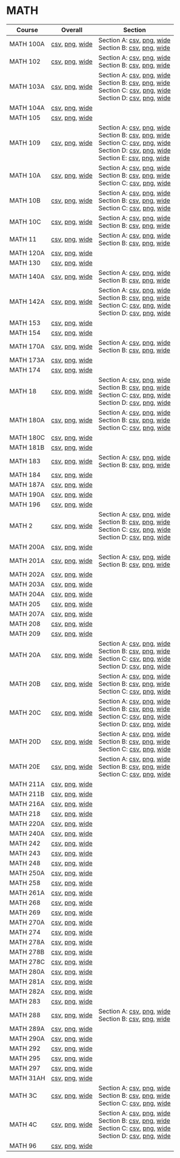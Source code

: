 # MATH

| Course | Overall | Section |
| ------ | ------- | ------- |
| MATH 100A | [csv](https://github.com/UCSD-Historical-Enrollment-Data/2023Fall/blob/main/overall/MATH%20100A.csv), [png](https://raw.githubusercontent.com/UCSD-Historical-Enrollment-Data/2023Fall/main/plot_overall/MATH%20100A.png), [wide](https://raw.githubusercontent.com/UCSD-Historical-Enrollment-Data/2023Fall/main/plot_overall_wide/MATH%20100A.png) | Section A: [csv](https://github.com/UCSD-Historical-Enrollment-Data/2023Fall/blob/main/section/MATH%20100A_A.csv), [png](https://raw.githubusercontent.com/UCSD-Historical-Enrollment-Data/2023Fall/main/plot_section/MATH%20100A_A.png), [wide](https://raw.githubusercontent.com/UCSD-Historical-Enrollment-Data/2023Fall/main/plot_section_wide/MATH%20100A_A.png)<br>Section B: [csv](https://github.com/UCSD-Historical-Enrollment-Data/2023Fall/blob/main/section/MATH%20100A_B.csv), [png](https://raw.githubusercontent.com/UCSD-Historical-Enrollment-Data/2023Fall/main/plot_section/MATH%20100A_B.png), [wide](https://raw.githubusercontent.com/UCSD-Historical-Enrollment-Data/2023Fall/main/plot_section_wide/MATH%20100A_B.png) |
| MATH 102 | [csv](https://github.com/UCSD-Historical-Enrollment-Data/2023Fall/blob/main/overall/MATH%20102.csv), [png](https://raw.githubusercontent.com/UCSD-Historical-Enrollment-Data/2023Fall/main/plot_overall/MATH%20102.png), [wide](https://raw.githubusercontent.com/UCSD-Historical-Enrollment-Data/2023Fall/main/plot_overall_wide/MATH%20102.png) | Section A: [csv](https://github.com/UCSD-Historical-Enrollment-Data/2023Fall/blob/main/section/MATH%20102_A.csv), [png](https://raw.githubusercontent.com/UCSD-Historical-Enrollment-Data/2023Fall/main/plot_section/MATH%20102_A.png), [wide](https://raw.githubusercontent.com/UCSD-Historical-Enrollment-Data/2023Fall/main/plot_section_wide/MATH%20102_A.png)<br>Section B: [csv](https://github.com/UCSD-Historical-Enrollment-Data/2023Fall/blob/main/section/MATH%20102_B.csv), [png](https://raw.githubusercontent.com/UCSD-Historical-Enrollment-Data/2023Fall/main/plot_section/MATH%20102_B.png), [wide](https://raw.githubusercontent.com/UCSD-Historical-Enrollment-Data/2023Fall/main/plot_section_wide/MATH%20102_B.png) |
| MATH 103A | [csv](https://github.com/UCSD-Historical-Enrollment-Data/2023Fall/blob/main/overall/MATH%20103A.csv), [png](https://raw.githubusercontent.com/UCSD-Historical-Enrollment-Data/2023Fall/main/plot_overall/MATH%20103A.png), [wide](https://raw.githubusercontent.com/UCSD-Historical-Enrollment-Data/2023Fall/main/plot_overall_wide/MATH%20103A.png) | Section A: [csv](https://github.com/UCSD-Historical-Enrollment-Data/2023Fall/blob/main/section/MATH%20103A_A.csv), [png](https://raw.githubusercontent.com/UCSD-Historical-Enrollment-Data/2023Fall/main/plot_section/MATH%20103A_A.png), [wide](https://raw.githubusercontent.com/UCSD-Historical-Enrollment-Data/2023Fall/main/plot_section_wide/MATH%20103A_A.png)<br>Section B: [csv](https://github.com/UCSD-Historical-Enrollment-Data/2023Fall/blob/main/section/MATH%20103A_B.csv), [png](https://raw.githubusercontent.com/UCSD-Historical-Enrollment-Data/2023Fall/main/plot_section/MATH%20103A_B.png), [wide](https://raw.githubusercontent.com/UCSD-Historical-Enrollment-Data/2023Fall/main/plot_section_wide/MATH%20103A_B.png)<br>Section C: [csv](https://github.com/UCSD-Historical-Enrollment-Data/2023Fall/blob/main/section/MATH%20103A_C.csv), [png](https://raw.githubusercontent.com/UCSD-Historical-Enrollment-Data/2023Fall/main/plot_section/MATH%20103A_C.png), [wide](https://raw.githubusercontent.com/UCSD-Historical-Enrollment-Data/2023Fall/main/plot_section_wide/MATH%20103A_C.png)<br>Section D: [csv](https://github.com/UCSD-Historical-Enrollment-Data/2023Fall/blob/main/section/MATH%20103A_D.csv), [png](https://raw.githubusercontent.com/UCSD-Historical-Enrollment-Data/2023Fall/main/plot_section/MATH%20103A_D.png), [wide](https://raw.githubusercontent.com/UCSD-Historical-Enrollment-Data/2023Fall/main/plot_section_wide/MATH%20103A_D.png) |
| MATH 104A | [csv](https://github.com/UCSD-Historical-Enrollment-Data/2023Fall/blob/main/overall/MATH%20104A.csv), [png](https://raw.githubusercontent.com/UCSD-Historical-Enrollment-Data/2023Fall/main/plot_overall/MATH%20104A.png), [wide](https://raw.githubusercontent.com/UCSD-Historical-Enrollment-Data/2023Fall/main/plot_overall_wide/MATH%20104A.png) |  |
| MATH 105 | [csv](https://github.com/UCSD-Historical-Enrollment-Data/2023Fall/blob/main/overall/MATH%20105.csv), [png](https://raw.githubusercontent.com/UCSD-Historical-Enrollment-Data/2023Fall/main/plot_overall/MATH%20105.png), [wide](https://raw.githubusercontent.com/UCSD-Historical-Enrollment-Data/2023Fall/main/plot_overall_wide/MATH%20105.png) |  |
| MATH 109 | [csv](https://github.com/UCSD-Historical-Enrollment-Data/2023Fall/blob/main/overall/MATH%20109.csv), [png](https://raw.githubusercontent.com/UCSD-Historical-Enrollment-Data/2023Fall/main/plot_overall/MATH%20109.png), [wide](https://raw.githubusercontent.com/UCSD-Historical-Enrollment-Data/2023Fall/main/plot_overall_wide/MATH%20109.png) | Section A: [csv](https://github.com/UCSD-Historical-Enrollment-Data/2023Fall/blob/main/section/MATH%20109_A.csv), [png](https://raw.githubusercontent.com/UCSD-Historical-Enrollment-Data/2023Fall/main/plot_section/MATH%20109_A.png), [wide](https://raw.githubusercontent.com/UCSD-Historical-Enrollment-Data/2023Fall/main/plot_section_wide/MATH%20109_A.png)<br>Section B: [csv](https://github.com/UCSD-Historical-Enrollment-Data/2023Fall/blob/main/section/MATH%20109_B.csv), [png](https://raw.githubusercontent.com/UCSD-Historical-Enrollment-Data/2023Fall/main/plot_section/MATH%20109_B.png), [wide](https://raw.githubusercontent.com/UCSD-Historical-Enrollment-Data/2023Fall/main/plot_section_wide/MATH%20109_B.png)<br>Section C: [csv](https://github.com/UCSD-Historical-Enrollment-Data/2023Fall/blob/main/section/MATH%20109_C.csv), [png](https://raw.githubusercontent.com/UCSD-Historical-Enrollment-Data/2023Fall/main/plot_section/MATH%20109_C.png), [wide](https://raw.githubusercontent.com/UCSD-Historical-Enrollment-Data/2023Fall/main/plot_section_wide/MATH%20109_C.png)<br>Section D: [csv](https://github.com/UCSD-Historical-Enrollment-Data/2023Fall/blob/main/section/MATH%20109_D.csv), [png](https://raw.githubusercontent.com/UCSD-Historical-Enrollment-Data/2023Fall/main/plot_section/MATH%20109_D.png), [wide](https://raw.githubusercontent.com/UCSD-Historical-Enrollment-Data/2023Fall/main/plot_section_wide/MATH%20109_D.png)<br>Section E: [csv](https://github.com/UCSD-Historical-Enrollment-Data/2023Fall/blob/main/section/MATH%20109_E.csv), [png](https://raw.githubusercontent.com/UCSD-Historical-Enrollment-Data/2023Fall/main/plot_section/MATH%20109_E.png), [wide](https://raw.githubusercontent.com/UCSD-Historical-Enrollment-Data/2023Fall/main/plot_section_wide/MATH%20109_E.png) |
| MATH 10A | [csv](https://github.com/UCSD-Historical-Enrollment-Data/2023Fall/blob/main/overall/MATH%2010A.csv), [png](https://raw.githubusercontent.com/UCSD-Historical-Enrollment-Data/2023Fall/main/plot_overall/MATH%2010A.png), [wide](https://raw.githubusercontent.com/UCSD-Historical-Enrollment-Data/2023Fall/main/plot_overall_wide/MATH%2010A.png) | Section A: [csv](https://github.com/UCSD-Historical-Enrollment-Data/2023Fall/blob/main/section/MATH%2010A_A.csv), [png](https://raw.githubusercontent.com/UCSD-Historical-Enrollment-Data/2023Fall/main/plot_section/MATH%2010A_A.png), [wide](https://raw.githubusercontent.com/UCSD-Historical-Enrollment-Data/2023Fall/main/plot_section_wide/MATH%2010A_A.png)<br>Section B: [csv](https://github.com/UCSD-Historical-Enrollment-Data/2023Fall/blob/main/section/MATH%2010A_B.csv), [png](https://raw.githubusercontent.com/UCSD-Historical-Enrollment-Data/2023Fall/main/plot_section/MATH%2010A_B.png), [wide](https://raw.githubusercontent.com/UCSD-Historical-Enrollment-Data/2023Fall/main/plot_section_wide/MATH%2010A_B.png)<br>Section C: [csv](https://github.com/UCSD-Historical-Enrollment-Data/2023Fall/blob/main/section/MATH%2010A_C.csv), [png](https://raw.githubusercontent.com/UCSD-Historical-Enrollment-Data/2023Fall/main/plot_section/MATH%2010A_C.png), [wide](https://raw.githubusercontent.com/UCSD-Historical-Enrollment-Data/2023Fall/main/plot_section_wide/MATH%2010A_C.png) |
| MATH 10B | [csv](https://github.com/UCSD-Historical-Enrollment-Data/2023Fall/blob/main/overall/MATH%2010B.csv), [png](https://raw.githubusercontent.com/UCSD-Historical-Enrollment-Data/2023Fall/main/plot_overall/MATH%2010B.png), [wide](https://raw.githubusercontent.com/UCSD-Historical-Enrollment-Data/2023Fall/main/plot_overall_wide/MATH%2010B.png) | Section A: [csv](https://github.com/UCSD-Historical-Enrollment-Data/2023Fall/blob/main/section/MATH%2010B_A.csv), [png](https://raw.githubusercontent.com/UCSD-Historical-Enrollment-Data/2023Fall/main/plot_section/MATH%2010B_A.png), [wide](https://raw.githubusercontent.com/UCSD-Historical-Enrollment-Data/2023Fall/main/plot_section_wide/MATH%2010B_A.png)<br>Section B: [csv](https://github.com/UCSD-Historical-Enrollment-Data/2023Fall/blob/main/section/MATH%2010B_B.csv), [png](https://raw.githubusercontent.com/UCSD-Historical-Enrollment-Data/2023Fall/main/plot_section/MATH%2010B_B.png), [wide](https://raw.githubusercontent.com/UCSD-Historical-Enrollment-Data/2023Fall/main/plot_section_wide/MATH%2010B_B.png)<br>Section C: [csv](https://github.com/UCSD-Historical-Enrollment-Data/2023Fall/blob/main/section/MATH%2010B_C.csv), [png](https://raw.githubusercontent.com/UCSD-Historical-Enrollment-Data/2023Fall/main/plot_section/MATH%2010B_C.png), [wide](https://raw.githubusercontent.com/UCSD-Historical-Enrollment-Data/2023Fall/main/plot_section_wide/MATH%2010B_C.png) |
| MATH 10C | [csv](https://github.com/UCSD-Historical-Enrollment-Data/2023Fall/blob/main/overall/MATH%2010C.csv), [png](https://raw.githubusercontent.com/UCSD-Historical-Enrollment-Data/2023Fall/main/plot_overall/MATH%2010C.png), [wide](https://raw.githubusercontent.com/UCSD-Historical-Enrollment-Data/2023Fall/main/plot_overall_wide/MATH%2010C.png) | Section A: [csv](https://github.com/UCSD-Historical-Enrollment-Data/2023Fall/blob/main/section/MATH%2010C_A.csv), [png](https://raw.githubusercontent.com/UCSD-Historical-Enrollment-Data/2023Fall/main/plot_section/MATH%2010C_A.png), [wide](https://raw.githubusercontent.com/UCSD-Historical-Enrollment-Data/2023Fall/main/plot_section_wide/MATH%2010C_A.png)<br>Section B: [csv](https://github.com/UCSD-Historical-Enrollment-Data/2023Fall/blob/main/section/MATH%2010C_B.csv), [png](https://raw.githubusercontent.com/UCSD-Historical-Enrollment-Data/2023Fall/main/plot_section/MATH%2010C_B.png), [wide](https://raw.githubusercontent.com/UCSD-Historical-Enrollment-Data/2023Fall/main/plot_section_wide/MATH%2010C_B.png) |
| MATH 11 | [csv](https://github.com/UCSD-Historical-Enrollment-Data/2023Fall/blob/main/overall/MATH%2011.csv), [png](https://raw.githubusercontent.com/UCSD-Historical-Enrollment-Data/2023Fall/main/plot_overall/MATH%2011.png), [wide](https://raw.githubusercontent.com/UCSD-Historical-Enrollment-Data/2023Fall/main/plot_overall_wide/MATH%2011.png) | Section A: [csv](https://github.com/UCSD-Historical-Enrollment-Data/2023Fall/blob/main/section/MATH%2011_A.csv), [png](https://raw.githubusercontent.com/UCSD-Historical-Enrollment-Data/2023Fall/main/plot_section/MATH%2011_A.png), [wide](https://raw.githubusercontent.com/UCSD-Historical-Enrollment-Data/2023Fall/main/plot_section_wide/MATH%2011_A.png)<br>Section B: [csv](https://github.com/UCSD-Historical-Enrollment-Data/2023Fall/blob/main/section/MATH%2011_B.csv), [png](https://raw.githubusercontent.com/UCSD-Historical-Enrollment-Data/2023Fall/main/plot_section/MATH%2011_B.png), [wide](https://raw.githubusercontent.com/UCSD-Historical-Enrollment-Data/2023Fall/main/plot_section_wide/MATH%2011_B.png) |
| MATH 120A | [csv](https://github.com/UCSD-Historical-Enrollment-Data/2023Fall/blob/main/overall/MATH%20120A.csv), [png](https://raw.githubusercontent.com/UCSD-Historical-Enrollment-Data/2023Fall/main/plot_overall/MATH%20120A.png), [wide](https://raw.githubusercontent.com/UCSD-Historical-Enrollment-Data/2023Fall/main/plot_overall_wide/MATH%20120A.png) |  |
| MATH 130 | [csv](https://github.com/UCSD-Historical-Enrollment-Data/2023Fall/blob/main/overall/MATH%20130.csv), [png](https://raw.githubusercontent.com/UCSD-Historical-Enrollment-Data/2023Fall/main/plot_overall/MATH%20130.png), [wide](https://raw.githubusercontent.com/UCSD-Historical-Enrollment-Data/2023Fall/main/plot_overall_wide/MATH%20130.png) |  |
| MATH 140A | [csv](https://github.com/UCSD-Historical-Enrollment-Data/2023Fall/blob/main/overall/MATH%20140A.csv), [png](https://raw.githubusercontent.com/UCSD-Historical-Enrollment-Data/2023Fall/main/plot_overall/MATH%20140A.png), [wide](https://raw.githubusercontent.com/UCSD-Historical-Enrollment-Data/2023Fall/main/plot_overall_wide/MATH%20140A.png) | Section A: [csv](https://github.com/UCSD-Historical-Enrollment-Data/2023Fall/blob/main/section/MATH%20140A_A.csv), [png](https://raw.githubusercontent.com/UCSD-Historical-Enrollment-Data/2023Fall/main/plot_section/MATH%20140A_A.png), [wide](https://raw.githubusercontent.com/UCSD-Historical-Enrollment-Data/2023Fall/main/plot_section_wide/MATH%20140A_A.png)<br>Section B: [csv](https://github.com/UCSD-Historical-Enrollment-Data/2023Fall/blob/main/section/MATH%20140A_B.csv), [png](https://raw.githubusercontent.com/UCSD-Historical-Enrollment-Data/2023Fall/main/plot_section/MATH%20140A_B.png), [wide](https://raw.githubusercontent.com/UCSD-Historical-Enrollment-Data/2023Fall/main/plot_section_wide/MATH%20140A_B.png) |
| MATH 142A | [csv](https://github.com/UCSD-Historical-Enrollment-Data/2023Fall/blob/main/overall/MATH%20142A.csv), [png](https://raw.githubusercontent.com/UCSD-Historical-Enrollment-Data/2023Fall/main/plot_overall/MATH%20142A.png), [wide](https://raw.githubusercontent.com/UCSD-Historical-Enrollment-Data/2023Fall/main/plot_overall_wide/MATH%20142A.png) | Section A: [csv](https://github.com/UCSD-Historical-Enrollment-Data/2023Fall/blob/main/section/MATH%20142A_A.csv), [png](https://raw.githubusercontent.com/UCSD-Historical-Enrollment-Data/2023Fall/main/plot_section/MATH%20142A_A.png), [wide](https://raw.githubusercontent.com/UCSD-Historical-Enrollment-Data/2023Fall/main/plot_section_wide/MATH%20142A_A.png)<br>Section B: [csv](https://github.com/UCSD-Historical-Enrollment-Data/2023Fall/blob/main/section/MATH%20142A_B.csv), [png](https://raw.githubusercontent.com/UCSD-Historical-Enrollment-Data/2023Fall/main/plot_section/MATH%20142A_B.png), [wide](https://raw.githubusercontent.com/UCSD-Historical-Enrollment-Data/2023Fall/main/plot_section_wide/MATH%20142A_B.png)<br>Section C: [csv](https://github.com/UCSD-Historical-Enrollment-Data/2023Fall/blob/main/section/MATH%20142A_C.csv), [png](https://raw.githubusercontent.com/UCSD-Historical-Enrollment-Data/2023Fall/main/plot_section/MATH%20142A_C.png), [wide](https://raw.githubusercontent.com/UCSD-Historical-Enrollment-Data/2023Fall/main/plot_section_wide/MATH%20142A_C.png)<br>Section D: [csv](https://github.com/UCSD-Historical-Enrollment-Data/2023Fall/blob/main/section/MATH%20142A_D.csv), [png](https://raw.githubusercontent.com/UCSD-Historical-Enrollment-Data/2023Fall/main/plot_section/MATH%20142A_D.png), [wide](https://raw.githubusercontent.com/UCSD-Historical-Enrollment-Data/2023Fall/main/plot_section_wide/MATH%20142A_D.png) |
| MATH 153 | [csv](https://github.com/UCSD-Historical-Enrollment-Data/2023Fall/blob/main/overall/MATH%20153.csv), [png](https://raw.githubusercontent.com/UCSD-Historical-Enrollment-Data/2023Fall/main/plot_overall/MATH%20153.png), [wide](https://raw.githubusercontent.com/UCSD-Historical-Enrollment-Data/2023Fall/main/plot_overall_wide/MATH%20153.png) |  |
| MATH 154 | [csv](https://github.com/UCSD-Historical-Enrollment-Data/2023Fall/blob/main/overall/MATH%20154.csv), [png](https://raw.githubusercontent.com/UCSD-Historical-Enrollment-Data/2023Fall/main/plot_overall/MATH%20154.png), [wide](https://raw.githubusercontent.com/UCSD-Historical-Enrollment-Data/2023Fall/main/plot_overall_wide/MATH%20154.png) |  |
| MATH 170A | [csv](https://github.com/UCSD-Historical-Enrollment-Data/2023Fall/blob/main/overall/MATH%20170A.csv), [png](https://raw.githubusercontent.com/UCSD-Historical-Enrollment-Data/2023Fall/main/plot_overall/MATH%20170A.png), [wide](https://raw.githubusercontent.com/UCSD-Historical-Enrollment-Data/2023Fall/main/plot_overall_wide/MATH%20170A.png) | Section A: [csv](https://github.com/UCSD-Historical-Enrollment-Data/2023Fall/blob/main/section/MATH%20170A_A.csv), [png](https://raw.githubusercontent.com/UCSD-Historical-Enrollment-Data/2023Fall/main/plot_section/MATH%20170A_A.png), [wide](https://raw.githubusercontent.com/UCSD-Historical-Enrollment-Data/2023Fall/main/plot_section_wide/MATH%20170A_A.png)<br>Section B: [csv](https://github.com/UCSD-Historical-Enrollment-Data/2023Fall/blob/main/section/MATH%20170A_B.csv), [png](https://raw.githubusercontent.com/UCSD-Historical-Enrollment-Data/2023Fall/main/plot_section/MATH%20170A_B.png), [wide](https://raw.githubusercontent.com/UCSD-Historical-Enrollment-Data/2023Fall/main/plot_section_wide/MATH%20170A_B.png) |
| MATH 173A | [csv](https://github.com/UCSD-Historical-Enrollment-Data/2023Fall/blob/main/overall/MATH%20173A.csv), [png](https://raw.githubusercontent.com/UCSD-Historical-Enrollment-Data/2023Fall/main/plot_overall/MATH%20173A.png), [wide](https://raw.githubusercontent.com/UCSD-Historical-Enrollment-Data/2023Fall/main/plot_overall_wide/MATH%20173A.png) |  |
| MATH 174 | [csv](https://github.com/UCSD-Historical-Enrollment-Data/2023Fall/blob/main/overall/MATH%20174.csv), [png](https://raw.githubusercontent.com/UCSD-Historical-Enrollment-Data/2023Fall/main/plot_overall/MATH%20174.png), [wide](https://raw.githubusercontent.com/UCSD-Historical-Enrollment-Data/2023Fall/main/plot_overall_wide/MATH%20174.png) |  |
| MATH 18 | [csv](https://github.com/UCSD-Historical-Enrollment-Data/2023Fall/blob/main/overall/MATH%2018.csv), [png](https://raw.githubusercontent.com/UCSD-Historical-Enrollment-Data/2023Fall/main/plot_overall/MATH%2018.png), [wide](https://raw.githubusercontent.com/UCSD-Historical-Enrollment-Data/2023Fall/main/plot_overall_wide/MATH%2018.png) | Section A: [csv](https://github.com/UCSD-Historical-Enrollment-Data/2023Fall/blob/main/section/MATH%2018_A.csv), [png](https://raw.githubusercontent.com/UCSD-Historical-Enrollment-Data/2023Fall/main/plot_section/MATH%2018_A.png), [wide](https://raw.githubusercontent.com/UCSD-Historical-Enrollment-Data/2023Fall/main/plot_section_wide/MATH%2018_A.png)<br>Section B: [csv](https://github.com/UCSD-Historical-Enrollment-Data/2023Fall/blob/main/section/MATH%2018_B.csv), [png](https://raw.githubusercontent.com/UCSD-Historical-Enrollment-Data/2023Fall/main/plot_section/MATH%2018_B.png), [wide](https://raw.githubusercontent.com/UCSD-Historical-Enrollment-Data/2023Fall/main/plot_section_wide/MATH%2018_B.png)<br>Section C: [csv](https://github.com/UCSD-Historical-Enrollment-Data/2023Fall/blob/main/section/MATH%2018_C.csv), [png](https://raw.githubusercontent.com/UCSD-Historical-Enrollment-Data/2023Fall/main/plot_section/MATH%2018_C.png), [wide](https://raw.githubusercontent.com/UCSD-Historical-Enrollment-Data/2023Fall/main/plot_section_wide/MATH%2018_C.png)<br>Section D: [csv](https://github.com/UCSD-Historical-Enrollment-Data/2023Fall/blob/main/section/MATH%2018_D.csv), [png](https://raw.githubusercontent.com/UCSD-Historical-Enrollment-Data/2023Fall/main/plot_section/MATH%2018_D.png), [wide](https://raw.githubusercontent.com/UCSD-Historical-Enrollment-Data/2023Fall/main/plot_section_wide/MATH%2018_D.png) |
| MATH 180A | [csv](https://github.com/UCSD-Historical-Enrollment-Data/2023Fall/blob/main/overall/MATH%20180A.csv), [png](https://raw.githubusercontent.com/UCSD-Historical-Enrollment-Data/2023Fall/main/plot_overall/MATH%20180A.png), [wide](https://raw.githubusercontent.com/UCSD-Historical-Enrollment-Data/2023Fall/main/plot_overall_wide/MATH%20180A.png) | Section A: [csv](https://github.com/UCSD-Historical-Enrollment-Data/2023Fall/blob/main/section/MATH%20180A_A.csv), [png](https://raw.githubusercontent.com/UCSD-Historical-Enrollment-Data/2023Fall/main/plot_section/MATH%20180A_A.png), [wide](https://raw.githubusercontent.com/UCSD-Historical-Enrollment-Data/2023Fall/main/plot_section_wide/MATH%20180A_A.png)<br>Section B: [csv](https://github.com/UCSD-Historical-Enrollment-Data/2023Fall/blob/main/section/MATH%20180A_B.csv), [png](https://raw.githubusercontent.com/UCSD-Historical-Enrollment-Data/2023Fall/main/plot_section/MATH%20180A_B.png), [wide](https://raw.githubusercontent.com/UCSD-Historical-Enrollment-Data/2023Fall/main/plot_section_wide/MATH%20180A_B.png)<br>Section C: [csv](https://github.com/UCSD-Historical-Enrollment-Data/2023Fall/blob/main/section/MATH%20180A_C.csv), [png](https://raw.githubusercontent.com/UCSD-Historical-Enrollment-Data/2023Fall/main/plot_section/MATH%20180A_C.png), [wide](https://raw.githubusercontent.com/UCSD-Historical-Enrollment-Data/2023Fall/main/plot_section_wide/MATH%20180A_C.png) |
| MATH 180C | [csv](https://github.com/UCSD-Historical-Enrollment-Data/2023Fall/blob/main/overall/MATH%20180C.csv), [png](https://raw.githubusercontent.com/UCSD-Historical-Enrollment-Data/2023Fall/main/plot_overall/MATH%20180C.png), [wide](https://raw.githubusercontent.com/UCSD-Historical-Enrollment-Data/2023Fall/main/plot_overall_wide/MATH%20180C.png) |  |
| MATH 181B | [csv](https://github.com/UCSD-Historical-Enrollment-Data/2023Fall/blob/main/overall/MATH%20181B.csv), [png](https://raw.githubusercontent.com/UCSD-Historical-Enrollment-Data/2023Fall/main/plot_overall/MATH%20181B.png), [wide](https://raw.githubusercontent.com/UCSD-Historical-Enrollment-Data/2023Fall/main/plot_overall_wide/MATH%20181B.png) |  |
| MATH 183 | [csv](https://github.com/UCSD-Historical-Enrollment-Data/2023Fall/blob/main/overall/MATH%20183.csv), [png](https://raw.githubusercontent.com/UCSD-Historical-Enrollment-Data/2023Fall/main/plot_overall/MATH%20183.png), [wide](https://raw.githubusercontent.com/UCSD-Historical-Enrollment-Data/2023Fall/main/plot_overall_wide/MATH%20183.png) | Section A: [csv](https://github.com/UCSD-Historical-Enrollment-Data/2023Fall/blob/main/section/MATH%20183_A.csv), [png](https://raw.githubusercontent.com/UCSD-Historical-Enrollment-Data/2023Fall/main/plot_section/MATH%20183_A.png), [wide](https://raw.githubusercontent.com/UCSD-Historical-Enrollment-Data/2023Fall/main/plot_section_wide/MATH%20183_A.png)<br>Section B: [csv](https://github.com/UCSD-Historical-Enrollment-Data/2023Fall/blob/main/section/MATH%20183_B.csv), [png](https://raw.githubusercontent.com/UCSD-Historical-Enrollment-Data/2023Fall/main/plot_section/MATH%20183_B.png), [wide](https://raw.githubusercontent.com/UCSD-Historical-Enrollment-Data/2023Fall/main/plot_section_wide/MATH%20183_B.png) |
| MATH 184 | [csv](https://github.com/UCSD-Historical-Enrollment-Data/2023Fall/blob/main/overall/MATH%20184.csv), [png](https://raw.githubusercontent.com/UCSD-Historical-Enrollment-Data/2023Fall/main/plot_overall/MATH%20184.png), [wide](https://raw.githubusercontent.com/UCSD-Historical-Enrollment-Data/2023Fall/main/plot_overall_wide/MATH%20184.png) |  |
| MATH 187A | [csv](https://github.com/UCSD-Historical-Enrollment-Data/2023Fall/blob/main/overall/MATH%20187A.csv), [png](https://raw.githubusercontent.com/UCSD-Historical-Enrollment-Data/2023Fall/main/plot_overall/MATH%20187A.png), [wide](https://raw.githubusercontent.com/UCSD-Historical-Enrollment-Data/2023Fall/main/plot_overall_wide/MATH%20187A.png) |  |
| MATH 190A | [csv](https://github.com/UCSD-Historical-Enrollment-Data/2023Fall/blob/main/overall/MATH%20190A.csv), [png](https://raw.githubusercontent.com/UCSD-Historical-Enrollment-Data/2023Fall/main/plot_overall/MATH%20190A.png), [wide](https://raw.githubusercontent.com/UCSD-Historical-Enrollment-Data/2023Fall/main/plot_overall_wide/MATH%20190A.png) |  |
| MATH 196 | [csv](https://github.com/UCSD-Historical-Enrollment-Data/2023Fall/blob/main/overall/MATH%20196.csv), [png](https://raw.githubusercontent.com/UCSD-Historical-Enrollment-Data/2023Fall/main/plot_overall/MATH%20196.png), [wide](https://raw.githubusercontent.com/UCSD-Historical-Enrollment-Data/2023Fall/main/plot_overall_wide/MATH%20196.png) |  |
| MATH 2 | [csv](https://github.com/UCSD-Historical-Enrollment-Data/2023Fall/blob/main/overall/MATH%202.csv), [png](https://raw.githubusercontent.com/UCSD-Historical-Enrollment-Data/2023Fall/main/plot_overall/MATH%202.png), [wide](https://raw.githubusercontent.com/UCSD-Historical-Enrollment-Data/2023Fall/main/plot_overall_wide/MATH%202.png) | Section A: [csv](https://github.com/UCSD-Historical-Enrollment-Data/2023Fall/blob/main/section/MATH%202_A.csv), [png](https://raw.githubusercontent.com/UCSD-Historical-Enrollment-Data/2023Fall/main/plot_section/MATH%202_A.png), [wide](https://raw.githubusercontent.com/UCSD-Historical-Enrollment-Data/2023Fall/main/plot_section_wide/MATH%202_A.png)<br>Section B: [csv](https://github.com/UCSD-Historical-Enrollment-Data/2023Fall/blob/main/section/MATH%202_B.csv), [png](https://raw.githubusercontent.com/UCSD-Historical-Enrollment-Data/2023Fall/main/plot_section/MATH%202_B.png), [wide](https://raw.githubusercontent.com/UCSD-Historical-Enrollment-Data/2023Fall/main/plot_section_wide/MATH%202_B.png)<br>Section C: [csv](https://github.com/UCSD-Historical-Enrollment-Data/2023Fall/blob/main/section/MATH%202_C.csv), [png](https://raw.githubusercontent.com/UCSD-Historical-Enrollment-Data/2023Fall/main/plot_section/MATH%202_C.png), [wide](https://raw.githubusercontent.com/UCSD-Historical-Enrollment-Data/2023Fall/main/plot_section_wide/MATH%202_C.png)<br>Section D: [csv](https://github.com/UCSD-Historical-Enrollment-Data/2023Fall/blob/main/section/MATH%202_D.csv), [png](https://raw.githubusercontent.com/UCSD-Historical-Enrollment-Data/2023Fall/main/plot_section/MATH%202_D.png), [wide](https://raw.githubusercontent.com/UCSD-Historical-Enrollment-Data/2023Fall/main/plot_section_wide/MATH%202_D.png) |
| MATH 200A | [csv](https://github.com/UCSD-Historical-Enrollment-Data/2023Fall/blob/main/overall/MATH%20200A.csv), [png](https://raw.githubusercontent.com/UCSD-Historical-Enrollment-Data/2023Fall/main/plot_overall/MATH%20200A.png), [wide](https://raw.githubusercontent.com/UCSD-Historical-Enrollment-Data/2023Fall/main/plot_overall_wide/MATH%20200A.png) |  |
| MATH 201A | [csv](https://github.com/UCSD-Historical-Enrollment-Data/2023Fall/blob/main/overall/MATH%20201A.csv), [png](https://raw.githubusercontent.com/UCSD-Historical-Enrollment-Data/2023Fall/main/plot_overall/MATH%20201A.png), [wide](https://raw.githubusercontent.com/UCSD-Historical-Enrollment-Data/2023Fall/main/plot_overall_wide/MATH%20201A.png) | Section A: [csv](https://github.com/UCSD-Historical-Enrollment-Data/2023Fall/blob/main/section/MATH%20201A_A.csv), [png](https://raw.githubusercontent.com/UCSD-Historical-Enrollment-Data/2023Fall/main/plot_section/MATH%20201A_A.png), [wide](https://raw.githubusercontent.com/UCSD-Historical-Enrollment-Data/2023Fall/main/plot_section_wide/MATH%20201A_A.png)<br>Section B: [csv](https://github.com/UCSD-Historical-Enrollment-Data/2023Fall/blob/main/section/MATH%20201A_B.csv), [png](https://raw.githubusercontent.com/UCSD-Historical-Enrollment-Data/2023Fall/main/plot_section/MATH%20201A_B.png), [wide](https://raw.githubusercontent.com/UCSD-Historical-Enrollment-Data/2023Fall/main/plot_section_wide/MATH%20201A_B.png) |
| MATH 202A | [csv](https://github.com/UCSD-Historical-Enrollment-Data/2023Fall/blob/main/overall/MATH%20202A.csv), [png](https://raw.githubusercontent.com/UCSD-Historical-Enrollment-Data/2023Fall/main/plot_overall/MATH%20202A.png), [wide](https://raw.githubusercontent.com/UCSD-Historical-Enrollment-Data/2023Fall/main/plot_overall_wide/MATH%20202A.png) |  |
| MATH 203A | [csv](https://github.com/UCSD-Historical-Enrollment-Data/2023Fall/blob/main/overall/MATH%20203A.csv), [png](https://raw.githubusercontent.com/UCSD-Historical-Enrollment-Data/2023Fall/main/plot_overall/MATH%20203A.png), [wide](https://raw.githubusercontent.com/UCSD-Historical-Enrollment-Data/2023Fall/main/plot_overall_wide/MATH%20203A.png) |  |
| MATH 204A | [csv](https://github.com/UCSD-Historical-Enrollment-Data/2023Fall/blob/main/overall/MATH%20204A.csv), [png](https://raw.githubusercontent.com/UCSD-Historical-Enrollment-Data/2023Fall/main/plot_overall/MATH%20204A.png), [wide](https://raw.githubusercontent.com/UCSD-Historical-Enrollment-Data/2023Fall/main/plot_overall_wide/MATH%20204A.png) |  |
| MATH 205 | [csv](https://github.com/UCSD-Historical-Enrollment-Data/2023Fall/blob/main/overall/MATH%20205.csv), [png](https://raw.githubusercontent.com/UCSD-Historical-Enrollment-Data/2023Fall/main/plot_overall/MATH%20205.png), [wide](https://raw.githubusercontent.com/UCSD-Historical-Enrollment-Data/2023Fall/main/plot_overall_wide/MATH%20205.png) |  |
| MATH 207A | [csv](https://github.com/UCSD-Historical-Enrollment-Data/2023Fall/blob/main/overall/MATH%20207A.csv), [png](https://raw.githubusercontent.com/UCSD-Historical-Enrollment-Data/2023Fall/main/plot_overall/MATH%20207A.png), [wide](https://raw.githubusercontent.com/UCSD-Historical-Enrollment-Data/2023Fall/main/plot_overall_wide/MATH%20207A.png) |  |
| MATH 208 | [csv](https://github.com/UCSD-Historical-Enrollment-Data/2023Fall/blob/main/overall/MATH%20208.csv), [png](https://raw.githubusercontent.com/UCSD-Historical-Enrollment-Data/2023Fall/main/plot_overall/MATH%20208.png), [wide](https://raw.githubusercontent.com/UCSD-Historical-Enrollment-Data/2023Fall/main/plot_overall_wide/MATH%20208.png) |  |
| MATH 209 | [csv](https://github.com/UCSD-Historical-Enrollment-Data/2023Fall/blob/main/overall/MATH%20209.csv), [png](https://raw.githubusercontent.com/UCSD-Historical-Enrollment-Data/2023Fall/main/plot_overall/MATH%20209.png), [wide](https://raw.githubusercontent.com/UCSD-Historical-Enrollment-Data/2023Fall/main/plot_overall_wide/MATH%20209.png) |  |
| MATH 20A | [csv](https://github.com/UCSD-Historical-Enrollment-Data/2023Fall/blob/main/overall/MATH%2020A.csv), [png](https://raw.githubusercontent.com/UCSD-Historical-Enrollment-Data/2023Fall/main/plot_overall/MATH%2020A.png), [wide](https://raw.githubusercontent.com/UCSD-Historical-Enrollment-Data/2023Fall/main/plot_overall_wide/MATH%2020A.png) | Section A: [csv](https://github.com/UCSD-Historical-Enrollment-Data/2023Fall/blob/main/section/MATH%2020A_A.csv), [png](https://raw.githubusercontent.com/UCSD-Historical-Enrollment-Data/2023Fall/main/plot_section/MATH%2020A_A.png), [wide](https://raw.githubusercontent.com/UCSD-Historical-Enrollment-Data/2023Fall/main/plot_section_wide/MATH%2020A_A.png)<br>Section B: [csv](https://github.com/UCSD-Historical-Enrollment-Data/2023Fall/blob/main/section/MATH%2020A_B.csv), [png](https://raw.githubusercontent.com/UCSD-Historical-Enrollment-Data/2023Fall/main/plot_section/MATH%2020A_B.png), [wide](https://raw.githubusercontent.com/UCSD-Historical-Enrollment-Data/2023Fall/main/plot_section_wide/MATH%2020A_B.png)<br>Section C: [csv](https://github.com/UCSD-Historical-Enrollment-Data/2023Fall/blob/main/section/MATH%2020A_C.csv), [png](https://raw.githubusercontent.com/UCSD-Historical-Enrollment-Data/2023Fall/main/plot_section/MATH%2020A_C.png), [wide](https://raw.githubusercontent.com/UCSD-Historical-Enrollment-Data/2023Fall/main/plot_section_wide/MATH%2020A_C.png)<br>Section D: [csv](https://github.com/UCSD-Historical-Enrollment-Data/2023Fall/blob/main/section/MATH%2020A_D.csv), [png](https://raw.githubusercontent.com/UCSD-Historical-Enrollment-Data/2023Fall/main/plot_section/MATH%2020A_D.png), [wide](https://raw.githubusercontent.com/UCSD-Historical-Enrollment-Data/2023Fall/main/plot_section_wide/MATH%2020A_D.png) |
| MATH 20B | [csv](https://github.com/UCSD-Historical-Enrollment-Data/2023Fall/blob/main/overall/MATH%2020B.csv), [png](https://raw.githubusercontent.com/UCSD-Historical-Enrollment-Data/2023Fall/main/plot_overall/MATH%2020B.png), [wide](https://raw.githubusercontent.com/UCSD-Historical-Enrollment-Data/2023Fall/main/plot_overall_wide/MATH%2020B.png) | Section A: [csv](https://github.com/UCSD-Historical-Enrollment-Data/2023Fall/blob/main/section/MATH%2020B_A.csv), [png](https://raw.githubusercontent.com/UCSD-Historical-Enrollment-Data/2023Fall/main/plot_section/MATH%2020B_A.png), [wide](https://raw.githubusercontent.com/UCSD-Historical-Enrollment-Data/2023Fall/main/plot_section_wide/MATH%2020B_A.png)<br>Section B: [csv](https://github.com/UCSD-Historical-Enrollment-Data/2023Fall/blob/main/section/MATH%2020B_B.csv), [png](https://raw.githubusercontent.com/UCSD-Historical-Enrollment-Data/2023Fall/main/plot_section/MATH%2020B_B.png), [wide](https://raw.githubusercontent.com/UCSD-Historical-Enrollment-Data/2023Fall/main/plot_section_wide/MATH%2020B_B.png)<br>Section C: [csv](https://github.com/UCSD-Historical-Enrollment-Data/2023Fall/blob/main/section/MATH%2020B_C.csv), [png](https://raw.githubusercontent.com/UCSD-Historical-Enrollment-Data/2023Fall/main/plot_section/MATH%2020B_C.png), [wide](https://raw.githubusercontent.com/UCSD-Historical-Enrollment-Data/2023Fall/main/plot_section_wide/MATH%2020B_C.png) |
| MATH 20C | [csv](https://github.com/UCSD-Historical-Enrollment-Data/2023Fall/blob/main/overall/MATH%2020C.csv), [png](https://raw.githubusercontent.com/UCSD-Historical-Enrollment-Data/2023Fall/main/plot_overall/MATH%2020C.png), [wide](https://raw.githubusercontent.com/UCSD-Historical-Enrollment-Data/2023Fall/main/plot_overall_wide/MATH%2020C.png) | Section A: [csv](https://github.com/UCSD-Historical-Enrollment-Data/2023Fall/blob/main/section/MATH%2020C_A.csv), [png](https://raw.githubusercontent.com/UCSD-Historical-Enrollment-Data/2023Fall/main/plot_section/MATH%2020C_A.png), [wide](https://raw.githubusercontent.com/UCSD-Historical-Enrollment-Data/2023Fall/main/plot_section_wide/MATH%2020C_A.png)<br>Section B: [csv](https://github.com/UCSD-Historical-Enrollment-Data/2023Fall/blob/main/section/MATH%2020C_B.csv), [png](https://raw.githubusercontent.com/UCSD-Historical-Enrollment-Data/2023Fall/main/plot_section/MATH%2020C_B.png), [wide](https://raw.githubusercontent.com/UCSD-Historical-Enrollment-Data/2023Fall/main/plot_section_wide/MATH%2020C_B.png)<br>Section C: [csv](https://github.com/UCSD-Historical-Enrollment-Data/2023Fall/blob/main/section/MATH%2020C_C.csv), [png](https://raw.githubusercontent.com/UCSD-Historical-Enrollment-Data/2023Fall/main/plot_section/MATH%2020C_C.png), [wide](https://raw.githubusercontent.com/UCSD-Historical-Enrollment-Data/2023Fall/main/plot_section_wide/MATH%2020C_C.png)<br>Section D: [csv](https://github.com/UCSD-Historical-Enrollment-Data/2023Fall/blob/main/section/MATH%2020C_D.csv), [png](https://raw.githubusercontent.com/UCSD-Historical-Enrollment-Data/2023Fall/main/plot_section/MATH%2020C_D.png), [wide](https://raw.githubusercontent.com/UCSD-Historical-Enrollment-Data/2023Fall/main/plot_section_wide/MATH%2020C_D.png) |
| MATH 20D | [csv](https://github.com/UCSD-Historical-Enrollment-Data/2023Fall/blob/main/overall/MATH%2020D.csv), [png](https://raw.githubusercontent.com/UCSD-Historical-Enrollment-Data/2023Fall/main/plot_overall/MATH%2020D.png), [wide](https://raw.githubusercontent.com/UCSD-Historical-Enrollment-Data/2023Fall/main/plot_overall_wide/MATH%2020D.png) | Section A: [csv](https://github.com/UCSD-Historical-Enrollment-Data/2023Fall/blob/main/section/MATH%2020D_A.csv), [png](https://raw.githubusercontent.com/UCSD-Historical-Enrollment-Data/2023Fall/main/plot_section/MATH%2020D_A.png), [wide](https://raw.githubusercontent.com/UCSD-Historical-Enrollment-Data/2023Fall/main/plot_section_wide/MATH%2020D_A.png)<br>Section B: [csv](https://github.com/UCSD-Historical-Enrollment-Data/2023Fall/blob/main/section/MATH%2020D_B.csv), [png](https://raw.githubusercontent.com/UCSD-Historical-Enrollment-Data/2023Fall/main/plot_section/MATH%2020D_B.png), [wide](https://raw.githubusercontent.com/UCSD-Historical-Enrollment-Data/2023Fall/main/plot_section_wide/MATH%2020D_B.png)<br>Section C: [csv](https://github.com/UCSD-Historical-Enrollment-Data/2023Fall/blob/main/section/MATH%2020D_C.csv), [png](https://raw.githubusercontent.com/UCSD-Historical-Enrollment-Data/2023Fall/main/plot_section/MATH%2020D_C.png), [wide](https://raw.githubusercontent.com/UCSD-Historical-Enrollment-Data/2023Fall/main/plot_section_wide/MATH%2020D_C.png) |
| MATH 20E | [csv](https://github.com/UCSD-Historical-Enrollment-Data/2023Fall/blob/main/overall/MATH%2020E.csv), [png](https://raw.githubusercontent.com/UCSD-Historical-Enrollment-Data/2023Fall/main/plot_overall/MATH%2020E.png), [wide](https://raw.githubusercontent.com/UCSD-Historical-Enrollment-Data/2023Fall/main/plot_overall_wide/MATH%2020E.png) | Section A: [csv](https://github.com/UCSD-Historical-Enrollment-Data/2023Fall/blob/main/section/MATH%2020E_A.csv), [png](https://raw.githubusercontent.com/UCSD-Historical-Enrollment-Data/2023Fall/main/plot_section/MATH%2020E_A.png), [wide](https://raw.githubusercontent.com/UCSD-Historical-Enrollment-Data/2023Fall/main/plot_section_wide/MATH%2020E_A.png)<br>Section B: [csv](https://github.com/UCSD-Historical-Enrollment-Data/2023Fall/blob/main/section/MATH%2020E_B.csv), [png](https://raw.githubusercontent.com/UCSD-Historical-Enrollment-Data/2023Fall/main/plot_section/MATH%2020E_B.png), [wide](https://raw.githubusercontent.com/UCSD-Historical-Enrollment-Data/2023Fall/main/plot_section_wide/MATH%2020E_B.png)<br>Section C: [csv](https://github.com/UCSD-Historical-Enrollment-Data/2023Fall/blob/main/section/MATH%2020E_C.csv), [png](https://raw.githubusercontent.com/UCSD-Historical-Enrollment-Data/2023Fall/main/plot_section/MATH%2020E_C.png), [wide](https://raw.githubusercontent.com/UCSD-Historical-Enrollment-Data/2023Fall/main/plot_section_wide/MATH%2020E_C.png) |
| MATH 211A | [csv](https://github.com/UCSD-Historical-Enrollment-Data/2023Fall/blob/main/overall/MATH%20211A.csv), [png](https://raw.githubusercontent.com/UCSD-Historical-Enrollment-Data/2023Fall/main/plot_overall/MATH%20211A.png), [wide](https://raw.githubusercontent.com/UCSD-Historical-Enrollment-Data/2023Fall/main/plot_overall_wide/MATH%20211A.png) |  |
| MATH 211B | [csv](https://github.com/UCSD-Historical-Enrollment-Data/2023Fall/blob/main/overall/MATH%20211B.csv), [png](https://raw.githubusercontent.com/UCSD-Historical-Enrollment-Data/2023Fall/main/plot_overall/MATH%20211B.png), [wide](https://raw.githubusercontent.com/UCSD-Historical-Enrollment-Data/2023Fall/main/plot_overall_wide/MATH%20211B.png) |  |
| MATH 216A | [csv](https://github.com/UCSD-Historical-Enrollment-Data/2023Fall/blob/main/overall/MATH%20216A.csv), [png](https://raw.githubusercontent.com/UCSD-Historical-Enrollment-Data/2023Fall/main/plot_overall/MATH%20216A.png), [wide](https://raw.githubusercontent.com/UCSD-Historical-Enrollment-Data/2023Fall/main/plot_overall_wide/MATH%20216A.png) |  |
| MATH 218 | [csv](https://github.com/UCSD-Historical-Enrollment-Data/2023Fall/blob/main/overall/MATH%20218.csv), [png](https://raw.githubusercontent.com/UCSD-Historical-Enrollment-Data/2023Fall/main/plot_overall/MATH%20218.png), [wide](https://raw.githubusercontent.com/UCSD-Historical-Enrollment-Data/2023Fall/main/plot_overall_wide/MATH%20218.png) |  |
| MATH 220A | [csv](https://github.com/UCSD-Historical-Enrollment-Data/2023Fall/blob/main/overall/MATH%20220A.csv), [png](https://raw.githubusercontent.com/UCSD-Historical-Enrollment-Data/2023Fall/main/plot_overall/MATH%20220A.png), [wide](https://raw.githubusercontent.com/UCSD-Historical-Enrollment-Data/2023Fall/main/plot_overall_wide/MATH%20220A.png) |  |
| MATH 240A | [csv](https://github.com/UCSD-Historical-Enrollment-Data/2023Fall/blob/main/overall/MATH%20240A.csv), [png](https://raw.githubusercontent.com/UCSD-Historical-Enrollment-Data/2023Fall/main/plot_overall/MATH%20240A.png), [wide](https://raw.githubusercontent.com/UCSD-Historical-Enrollment-Data/2023Fall/main/plot_overall_wide/MATH%20240A.png) |  |
| MATH 242 | [csv](https://github.com/UCSD-Historical-Enrollment-Data/2023Fall/blob/main/overall/MATH%20242.csv), [png](https://raw.githubusercontent.com/UCSD-Historical-Enrollment-Data/2023Fall/main/plot_overall/MATH%20242.png), [wide](https://raw.githubusercontent.com/UCSD-Historical-Enrollment-Data/2023Fall/main/plot_overall_wide/MATH%20242.png) |  |
| MATH 243 | [csv](https://github.com/UCSD-Historical-Enrollment-Data/2023Fall/blob/main/overall/MATH%20243.csv), [png](https://raw.githubusercontent.com/UCSD-Historical-Enrollment-Data/2023Fall/main/plot_overall/MATH%20243.png), [wide](https://raw.githubusercontent.com/UCSD-Historical-Enrollment-Data/2023Fall/main/plot_overall_wide/MATH%20243.png) |  |
| MATH 248 | [csv](https://github.com/UCSD-Historical-Enrollment-Data/2023Fall/blob/main/overall/MATH%20248.csv), [png](https://raw.githubusercontent.com/UCSD-Historical-Enrollment-Data/2023Fall/main/plot_overall/MATH%20248.png), [wide](https://raw.githubusercontent.com/UCSD-Historical-Enrollment-Data/2023Fall/main/plot_overall_wide/MATH%20248.png) |  |
| MATH 250A | [csv](https://github.com/UCSD-Historical-Enrollment-Data/2023Fall/blob/main/overall/MATH%20250A.csv), [png](https://raw.githubusercontent.com/UCSD-Historical-Enrollment-Data/2023Fall/main/plot_overall/MATH%20250A.png), [wide](https://raw.githubusercontent.com/UCSD-Historical-Enrollment-Data/2023Fall/main/plot_overall_wide/MATH%20250A.png) |  |
| MATH 258 | [csv](https://github.com/UCSD-Historical-Enrollment-Data/2023Fall/blob/main/overall/MATH%20258.csv), [png](https://raw.githubusercontent.com/UCSD-Historical-Enrollment-Data/2023Fall/main/plot_overall/MATH%20258.png), [wide](https://raw.githubusercontent.com/UCSD-Historical-Enrollment-Data/2023Fall/main/plot_overall_wide/MATH%20258.png) |  |
| MATH 261A | [csv](https://github.com/UCSD-Historical-Enrollment-Data/2023Fall/blob/main/overall/MATH%20261A.csv), [png](https://raw.githubusercontent.com/UCSD-Historical-Enrollment-Data/2023Fall/main/plot_overall/MATH%20261A.png), [wide](https://raw.githubusercontent.com/UCSD-Historical-Enrollment-Data/2023Fall/main/plot_overall_wide/MATH%20261A.png) |  |
| MATH 268 | [csv](https://github.com/UCSD-Historical-Enrollment-Data/2023Fall/blob/main/overall/MATH%20268.csv), [png](https://raw.githubusercontent.com/UCSD-Historical-Enrollment-Data/2023Fall/main/plot_overall/MATH%20268.png), [wide](https://raw.githubusercontent.com/UCSD-Historical-Enrollment-Data/2023Fall/main/plot_overall_wide/MATH%20268.png) |  |
| MATH 269 | [csv](https://github.com/UCSD-Historical-Enrollment-Data/2023Fall/blob/main/overall/MATH%20269.csv), [png](https://raw.githubusercontent.com/UCSD-Historical-Enrollment-Data/2023Fall/main/plot_overall/MATH%20269.png), [wide](https://raw.githubusercontent.com/UCSD-Historical-Enrollment-Data/2023Fall/main/plot_overall_wide/MATH%20269.png) |  |
| MATH 270A | [csv](https://github.com/UCSD-Historical-Enrollment-Data/2023Fall/blob/main/overall/MATH%20270A.csv), [png](https://raw.githubusercontent.com/UCSD-Historical-Enrollment-Data/2023Fall/main/plot_overall/MATH%20270A.png), [wide](https://raw.githubusercontent.com/UCSD-Historical-Enrollment-Data/2023Fall/main/plot_overall_wide/MATH%20270A.png) |  |
| MATH 274 | [csv](https://github.com/UCSD-Historical-Enrollment-Data/2023Fall/blob/main/overall/MATH%20274.csv), [png](https://raw.githubusercontent.com/UCSD-Historical-Enrollment-Data/2023Fall/main/plot_overall/MATH%20274.png), [wide](https://raw.githubusercontent.com/UCSD-Historical-Enrollment-Data/2023Fall/main/plot_overall_wide/MATH%20274.png) |  |
| MATH 278A | [csv](https://github.com/UCSD-Historical-Enrollment-Data/2023Fall/blob/main/overall/MATH%20278A.csv), [png](https://raw.githubusercontent.com/UCSD-Historical-Enrollment-Data/2023Fall/main/plot_overall/MATH%20278A.png), [wide](https://raw.githubusercontent.com/UCSD-Historical-Enrollment-Data/2023Fall/main/plot_overall_wide/MATH%20278A.png) |  |
| MATH 278B | [csv](https://github.com/UCSD-Historical-Enrollment-Data/2023Fall/blob/main/overall/MATH%20278B.csv), [png](https://raw.githubusercontent.com/UCSD-Historical-Enrollment-Data/2023Fall/main/plot_overall/MATH%20278B.png), [wide](https://raw.githubusercontent.com/UCSD-Historical-Enrollment-Data/2023Fall/main/plot_overall_wide/MATH%20278B.png) |  |
| MATH 278C | [csv](https://github.com/UCSD-Historical-Enrollment-Data/2023Fall/blob/main/overall/MATH%20278C.csv), [png](https://raw.githubusercontent.com/UCSD-Historical-Enrollment-Data/2023Fall/main/plot_overall/MATH%20278C.png), [wide](https://raw.githubusercontent.com/UCSD-Historical-Enrollment-Data/2023Fall/main/plot_overall_wide/MATH%20278C.png) |  |
| MATH 280A | [csv](https://github.com/UCSD-Historical-Enrollment-Data/2023Fall/blob/main/overall/MATH%20280A.csv), [png](https://raw.githubusercontent.com/UCSD-Historical-Enrollment-Data/2023Fall/main/plot_overall/MATH%20280A.png), [wide](https://raw.githubusercontent.com/UCSD-Historical-Enrollment-Data/2023Fall/main/plot_overall_wide/MATH%20280A.png) |  |
| MATH 281A | [csv](https://github.com/UCSD-Historical-Enrollment-Data/2023Fall/blob/main/overall/MATH%20281A.csv), [png](https://raw.githubusercontent.com/UCSD-Historical-Enrollment-Data/2023Fall/main/plot_overall/MATH%20281A.png), [wide](https://raw.githubusercontent.com/UCSD-Historical-Enrollment-Data/2023Fall/main/plot_overall_wide/MATH%20281A.png) |  |
| MATH 282A | [csv](https://github.com/UCSD-Historical-Enrollment-Data/2023Fall/blob/main/overall/MATH%20282A.csv), [png](https://raw.githubusercontent.com/UCSD-Historical-Enrollment-Data/2023Fall/main/plot_overall/MATH%20282A.png), [wide](https://raw.githubusercontent.com/UCSD-Historical-Enrollment-Data/2023Fall/main/plot_overall_wide/MATH%20282A.png) |  |
| MATH 283 | [csv](https://github.com/UCSD-Historical-Enrollment-Data/2023Fall/blob/main/overall/MATH%20283.csv), [png](https://raw.githubusercontent.com/UCSD-Historical-Enrollment-Data/2023Fall/main/plot_overall/MATH%20283.png), [wide](https://raw.githubusercontent.com/UCSD-Historical-Enrollment-Data/2023Fall/main/plot_overall_wide/MATH%20283.png) |  |
| MATH 288 | [csv](https://github.com/UCSD-Historical-Enrollment-Data/2023Fall/blob/main/overall/MATH%20288.csv), [png](https://raw.githubusercontent.com/UCSD-Historical-Enrollment-Data/2023Fall/main/plot_overall/MATH%20288.png), [wide](https://raw.githubusercontent.com/UCSD-Historical-Enrollment-Data/2023Fall/main/plot_overall_wide/MATH%20288.png) | Section A: [csv](https://github.com/UCSD-Historical-Enrollment-Data/2023Fall/blob/main/section/MATH%20288_A.csv), [png](https://raw.githubusercontent.com/UCSD-Historical-Enrollment-Data/2023Fall/main/plot_section/MATH%20288_A.png), [wide](https://raw.githubusercontent.com/UCSD-Historical-Enrollment-Data/2023Fall/main/plot_section_wide/MATH%20288_A.png)<br>Section B: [csv](https://github.com/UCSD-Historical-Enrollment-Data/2023Fall/blob/main/section/MATH%20288_B.csv), [png](https://raw.githubusercontent.com/UCSD-Historical-Enrollment-Data/2023Fall/main/plot_section/MATH%20288_B.png), [wide](https://raw.githubusercontent.com/UCSD-Historical-Enrollment-Data/2023Fall/main/plot_section_wide/MATH%20288_B.png) |
| MATH 289A | [csv](https://github.com/UCSD-Historical-Enrollment-Data/2023Fall/blob/main/overall/MATH%20289A.csv), [png](https://raw.githubusercontent.com/UCSD-Historical-Enrollment-Data/2023Fall/main/plot_overall/MATH%20289A.png), [wide](https://raw.githubusercontent.com/UCSD-Historical-Enrollment-Data/2023Fall/main/plot_overall_wide/MATH%20289A.png) |  |
| MATH 290A | [csv](https://github.com/UCSD-Historical-Enrollment-Data/2023Fall/blob/main/overall/MATH%20290A.csv), [png](https://raw.githubusercontent.com/UCSD-Historical-Enrollment-Data/2023Fall/main/plot_overall/MATH%20290A.png), [wide](https://raw.githubusercontent.com/UCSD-Historical-Enrollment-Data/2023Fall/main/plot_overall_wide/MATH%20290A.png) |  |
| MATH 292 | [csv](https://github.com/UCSD-Historical-Enrollment-Data/2023Fall/blob/main/overall/MATH%20292.csv), [png](https://raw.githubusercontent.com/UCSD-Historical-Enrollment-Data/2023Fall/main/plot_overall/MATH%20292.png), [wide](https://raw.githubusercontent.com/UCSD-Historical-Enrollment-Data/2023Fall/main/plot_overall_wide/MATH%20292.png) |  |
| MATH 295 | [csv](https://github.com/UCSD-Historical-Enrollment-Data/2023Fall/blob/main/overall/MATH%20295.csv), [png](https://raw.githubusercontent.com/UCSD-Historical-Enrollment-Data/2023Fall/main/plot_overall/MATH%20295.png), [wide](https://raw.githubusercontent.com/UCSD-Historical-Enrollment-Data/2023Fall/main/plot_overall_wide/MATH%20295.png) |  |
| MATH 297 | [csv](https://github.com/UCSD-Historical-Enrollment-Data/2023Fall/blob/main/overall/MATH%20297.csv), [png](https://raw.githubusercontent.com/UCSD-Historical-Enrollment-Data/2023Fall/main/plot_overall/MATH%20297.png), [wide](https://raw.githubusercontent.com/UCSD-Historical-Enrollment-Data/2023Fall/main/plot_overall_wide/MATH%20297.png) |  |
| MATH 31AH | [csv](https://github.com/UCSD-Historical-Enrollment-Data/2023Fall/blob/main/overall/MATH%2031AH.csv), [png](https://raw.githubusercontent.com/UCSD-Historical-Enrollment-Data/2023Fall/main/plot_overall/MATH%2031AH.png), [wide](https://raw.githubusercontent.com/UCSD-Historical-Enrollment-Data/2023Fall/main/plot_overall_wide/MATH%2031AH.png) |  |
| MATH 3C | [csv](https://github.com/UCSD-Historical-Enrollment-Data/2023Fall/blob/main/overall/MATH%203C.csv), [png](https://raw.githubusercontent.com/UCSD-Historical-Enrollment-Data/2023Fall/main/plot_overall/MATH%203C.png), [wide](https://raw.githubusercontent.com/UCSD-Historical-Enrollment-Data/2023Fall/main/plot_overall_wide/MATH%203C.png) | Section A: [csv](https://github.com/UCSD-Historical-Enrollment-Data/2023Fall/blob/main/section/MATH%203C_A.csv), [png](https://raw.githubusercontent.com/UCSD-Historical-Enrollment-Data/2023Fall/main/plot_section/MATH%203C_A.png), [wide](https://raw.githubusercontent.com/UCSD-Historical-Enrollment-Data/2023Fall/main/plot_section_wide/MATH%203C_A.png)<br>Section B: [csv](https://github.com/UCSD-Historical-Enrollment-Data/2023Fall/blob/main/section/MATH%203C_B.csv), [png](https://raw.githubusercontent.com/UCSD-Historical-Enrollment-Data/2023Fall/main/plot_section/MATH%203C_B.png), [wide](https://raw.githubusercontent.com/UCSD-Historical-Enrollment-Data/2023Fall/main/plot_section_wide/MATH%203C_B.png)<br>Section C: [csv](https://github.com/UCSD-Historical-Enrollment-Data/2023Fall/blob/main/section/MATH%203C_C.csv), [png](https://raw.githubusercontent.com/UCSD-Historical-Enrollment-Data/2023Fall/main/plot_section/MATH%203C_C.png), [wide](https://raw.githubusercontent.com/UCSD-Historical-Enrollment-Data/2023Fall/main/plot_section_wide/MATH%203C_C.png) |
| MATH 4C | [csv](https://github.com/UCSD-Historical-Enrollment-Data/2023Fall/blob/main/overall/MATH%204C.csv), [png](https://raw.githubusercontent.com/UCSD-Historical-Enrollment-Data/2023Fall/main/plot_overall/MATH%204C.png), [wide](https://raw.githubusercontent.com/UCSD-Historical-Enrollment-Data/2023Fall/main/plot_overall_wide/MATH%204C.png) | Section A: [csv](https://github.com/UCSD-Historical-Enrollment-Data/2023Fall/blob/main/section/MATH%204C_A.csv), [png](https://raw.githubusercontent.com/UCSD-Historical-Enrollment-Data/2023Fall/main/plot_section/MATH%204C_A.png), [wide](https://raw.githubusercontent.com/UCSD-Historical-Enrollment-Data/2023Fall/main/plot_section_wide/MATH%204C_A.png)<br>Section B: [csv](https://github.com/UCSD-Historical-Enrollment-Data/2023Fall/blob/main/section/MATH%204C_B.csv), [png](https://raw.githubusercontent.com/UCSD-Historical-Enrollment-Data/2023Fall/main/plot_section/MATH%204C_B.png), [wide](https://raw.githubusercontent.com/UCSD-Historical-Enrollment-Data/2023Fall/main/plot_section_wide/MATH%204C_B.png)<br>Section C: [csv](https://github.com/UCSD-Historical-Enrollment-Data/2023Fall/blob/main/section/MATH%204C_C.csv), [png](https://raw.githubusercontent.com/UCSD-Historical-Enrollment-Data/2023Fall/main/plot_section/MATH%204C_C.png), [wide](https://raw.githubusercontent.com/UCSD-Historical-Enrollment-Data/2023Fall/main/plot_section_wide/MATH%204C_C.png)<br>Section D: [csv](https://github.com/UCSD-Historical-Enrollment-Data/2023Fall/blob/main/section/MATH%204C_D.csv), [png](https://raw.githubusercontent.com/UCSD-Historical-Enrollment-Data/2023Fall/main/plot_section/MATH%204C_D.png), [wide](https://raw.githubusercontent.com/UCSD-Historical-Enrollment-Data/2023Fall/main/plot_section_wide/MATH%204C_D.png) |
| MATH 96 | [csv](https://github.com/UCSD-Historical-Enrollment-Data/2023Fall/blob/main/overall/MATH%2096.csv), [png](https://raw.githubusercontent.com/UCSD-Historical-Enrollment-Data/2023Fall/main/plot_overall/MATH%2096.png), [wide](https://raw.githubusercontent.com/UCSD-Historical-Enrollment-Data/2023Fall/main/plot_overall_wide/MATH%2096.png) |  |
